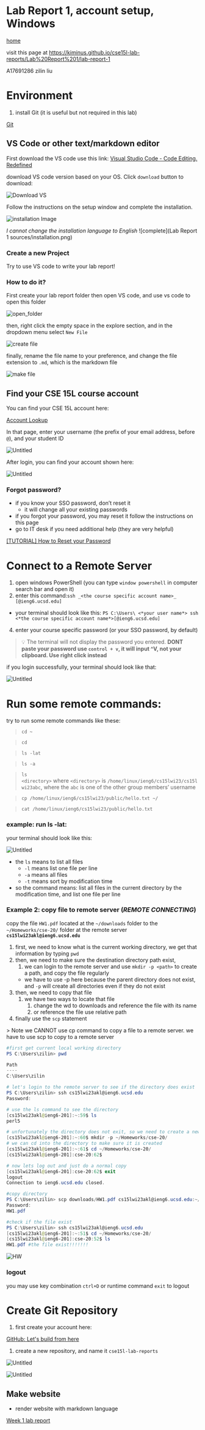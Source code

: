 # Lab Report 1, account setup, Windows

[home](index.md)

visit this page at https://kiminus.github.io/cse15l-lab-reports/Lab%20Report%201/lab-report-1

A17691286 zilin liu

# Environment

1. install Git (it is useful but not required in this lab)

[Git](https://git-scm.com/)

## VS Code or other text/markdown editor

First download the VS code use this link:
[Visual Studio Code - Code Editing. Redefined](https://code.visualstudio.com/)

download VS code version based on your OS. Click `download` button to download:

![Download VS](<Lab Report 1 sources/vs_download.png>)

Follow the instructions on the setup window and complete the installation.

![installation Image](<Lab Report 1 sources/installation.png>)

_I cannot change the installation language to English_
![complete](Lab Report 1 sources/installation.png)

### Create a new Project

Try to use VS code to write your lab report!

### How to do it?

First create your lab report folder then open VS code, and use vs code to open
this folder

![open_folder](<Lab Report 1 sources/open_folder.png>)

then, right click the empty space in the explore section, and in the dropdown
menu select `New File`

![create file](<Lab Report 1 sources/create_file.png>)

finally, rename the file name to your preference, and change the file extension
to `.md`, which is the markdown file

![make file](<Lab Report 1 sources/make_file.png>)

## Find your CSE 15L course account

You can find your CSE 15L account here:

[Account Lookup](https://sdacs.ucsd.edu/~icc/index.php)

In that page, enter your username (the prefix of your email address, before
`@`), and your student ID

![Untitled](<Lab Report 1 sources/Untitled.png>)

After login, you can find your account shown here:

![Untitled](<Lab Report 1 sources/Untitled 1.png>)

### Forgot password?

- if you know your SSO password, don’t reset it
  - it will change all your existing passwords
- if you forgot your password, you may reset it follow the instructions on this
  page
- go to IT desk if you need additional help (they are very helpful)

[[TUTORIAL] How to Reset your Password](https://docs.google.com/document/d/1hs7CyQeh-MdUfM9uv99i8tqfneos6Y8bDU0uhn1wqho/edit)

# Connect to a Remote Server

1. open windows PowerShell (you can type `window powershell` in computer search
   bar and open it)
2. enter this
   command:`ssh _<the course specific account name>_ [@ieng6.ucsd.edu]`

- your terminal should look like this:
  `PS C:\Users\ <*your user name*> ssh <*the course specific account name*>[@ieng6.ucsd.edu]`

4. enter your course specific password (or your SSO password, by default)

> 💡 The terminal will not display the password you entered. **DONT paste your
> password use `control + v`, it will input ^V, not your clipboard. Use right
> click instead**

if you login successfully, your terminal should look like that:

![Untitled](<Lab Report 1 sources/Untitled 2.png>)

# Run some remote commands:

try to run some remote commands like these:

> `cd ~`

> `cd`

> `ls -lat`

> `ls -a`

> `ls <directory>` where `<directory>` is `/home/linux/ieng6/cs15lwi23/cs15lwi23abc`,
> where the `abc` is one of the other group members’ username

> `cp /home/linux/ieng6/cs15lwi23/public/hello.txt ~/`

> `cat /home/linux/ieng6/cs15lwi23/public/hello.txt`

### example: run ls -lat:

your terminal should look like this:

![Untitled](<Lab Report 1 sources/Untitled%203.png>)
- the `ls` means to list all files
   - `-l` means list one file per line
   - `-a` means all files
   - `-t` means sort by modification time
- so the command means: list all files in the current directory by the modification time, and list one file per line
### Example 2: copy file to remote server (_REMOTE CONNECTING_)

copy the file `HW1.pdf` located at the `~/downloads` folder to the
`~/Homeworks/cse-20/` folder at the remote server
**`cs15lwi23akl@ieng6.ucsd.edu`**

1. first, we need to know what is the current working directory, we get that
   information by typing `pwd`
2. then, we need to make sure the destination directory path exist,
   1. we can login to the remote server and use `mkdir -p <path>` to create a
      path, and copy the file regularly
   - we have to use -p here because the parent directory does not exist, and
     `-p` will create all directories even if they do not exist
3. then, we need to copy that file
   1. we have two ways to locate that file
      1. change the wd to downloads and reference the file with its name
      2. or reference the file use relative path
4. finally use the `scp` statement

<aside>
> Note we CANNOT use cp command to copy a file to a remote server. we have to use scp to copy to a remote server

</aside>

```powershell
#first get current local working directory
PS C:\Users\zilin> pwd

Path
----
C:\Users\zilin

# let's login to the remote server to see if the directory does exist
PS C:\Users\zilin> ssh cs15lwi23akl@ieng6.ucsd.edu
Password:

# use the ls command to see the directory
[cs15lwi23akl@ieng6-201]:~:59$ ls
perl5

# unfortunately the directory does not exit, so we need to create a new directory use mkdir -p <path>
[cs15lwi23akl@ieng6-201]:~:60$ mkdir -p ~/Homeworks/cse-20/
# we can cd into the directory to make sure it is created
[cs15lwi23akl@ieng6-201]:~:61$ cd ~/Homeworks/cse-20/
[cs15lwi23akl@ieng6-201]:cse-20:62$

# now lets log out and just do a normal copy
[cs15lwi23akl@ieng6-201]:cse-20:62$ exit
logout
Connection to ieng6.ucsd.edu closed.

#copy directory
PS C:\Users\zilin> scp downloads/HW1.pdf cs15lwi23akl@ieng6.ucsd.edu:~/Homeworks/cse-20/
Password:
HW1.pdf                                                                    100%  147KB  14.0KB/s   00:10

#check if the file exist
PS C:\Users\zilin> ssh cs15lwi23akl@ieng6.ucsd.edu
[cs15lwi23akl@ieng6-201]:~:51$ cd ~/Homeworks/cse-20/
[cs15lwi23akl@ieng6-201]:cse-20:52$ ls
HW1.pdf #the file exist!!!!!!!
```

![HW](<Lab Report 1 sources/upload_HW.png>)

### logout

you may use key combination `ctrl+D` or runtime command `exit` to logout

# Create Git Repository

1. first create your account here:

[GitHub: Let's build from here](https://github.com/)

1. create a new repository, and name it `cse15l-lab-reports`

![Untitled](<Lab Report 1 sources/Untitled%204.png>)

![Untitled](<Lab Report 1 sources/Untitled%205.png>)

## Make website

- render website with markdown language

[Week 1 lab report](https://kiminus.github.io/cse15l-lab-reports/lab-report-week1)
